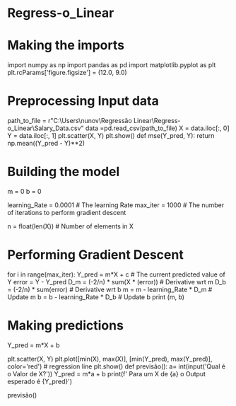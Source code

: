 # Regress-o_Linear
# Making the imports
import numpy as np
import pandas as pd
import matplotlib.pyplot as plt
plt.rcParams['figure.figsize'] = (12.0, 9.0)

# Preprocessing Input data
path_to_file = r"C:\Users\nunov\Regressão Linear\Regress-o_Linear\Salary_Data.csv"
data =pd.read_csv(path_to_file)
X = data.iloc[:, 0]
Y = data.iloc[:, 1]
plt.scatter(X, Y)
plt.show()
def mse(Y_pred, Y):
  return np.mean((Y_pred - Y)**2)

# Building the model
m = 0
b = 0

learning_Rate = 0.0001  # The learning Rate
max_iter = 1000  # The number of iterations to perform gradient descent

n = float(len(X)) # Number of elements in X

# Performing Gradient Descent  
for i in range(max_iter): 
    Y_pred = m*X + c  # The current predicted value of Y
    error = Y - Y_pred
    D_m = (-2/n) * sum(X * (error))  # Derivative wrt m
    D_b = (-2/n) * sum(error)  # Derivative wrt b
    m = m  - learning_Rate * D_m  # Update m
    b = b  - learning_Rate * D_b  # Update b
print (m, b)
# Making predictions
Y_pred = m*X + b

plt.scatter(X, Y) 
plt.plot([min(X), max(X)], [min(Y_pred), max(Y_pred)], color='red')  # regression line
plt.show()
def previsão():
    a= int(input('Qual é o Valor de X?'))
    Y_pred = m*a + b
    print(f' Para um X de {a} o Output esperado é {Y_pred}')

previsão()